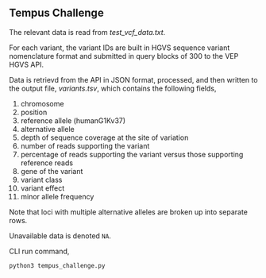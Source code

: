 ## Tempus Challenge

The relevant data is read from *test_vcf_data.txt*.

For each variant, the variant IDs are built in HGVS sequence variant nomenclature format and submitted in query blocks of 300 to the VEP HGVS API.

Data is retrievd from the API in JSON format, processed, and then written to the output file, *variants.tsv*, which contains the following fields,

1. chromosome
2. position
3. reference allele (humanG1Kv37)
4. alternative allele
5. depth of sequence coverage at the site of variation
6. number of reads supporting the variant
7. percentage of reads supporting the variant versus those supporting reference reads
8. gene of the variant
9. variant class
10. variant effect
11. minor allele frequency

Note that loci with multiple alternative alleles are broken up into separate rows.

Unavailable data is denoted `NA`.

CLI run command,

```bash
python3 tempus_challenge.py
```
